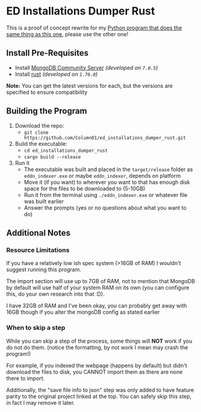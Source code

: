 # ED Installations Dumper Rust

This is a proof of concept rewrite for my [Python program that does the same thing as this one](https://github.com/Column01/ED-Installations-Dumper), please use the other one!

## Install Pre-Requisites

- Install [MongoDB Community Server](https://www.mongodb.com/try/download/community) _(developed on `7.0.5`)_
- Install [rust](https://www.rust-lang.org/tools/install) _(developed on `1.76.0`)_

**Note:** You can get the latest versions for each, but the versions are specified to ensure compatibility

## Building the Program

1. Download the repo:
    - `git clone https://github.com/Column01/ed_installations_dumper_rust.git`
2. Build the executable:
    - `cd ed_installations_dumper_rust`
    - `cargo build --release`
3. Run it
    - The executable was built and placed in the `target/release` folder as `eddn_indexer.exe` or maybe `eddn_indexer`, depends on platform
    - Move it (if you want) to wherever you want to that has enough disk space for the files to be downloaded to (5-10GB)
    - Run it from the terminal using `./eddn_indexer.exe` or whatever file was built earlier
    - Answer the prompts (yes or no questions about what you want to do)

## Additional Notes

### Resource Limitations

If you have a relatively low ish spec system (>16GB of RAM) I wouldn't suggest running this program.

The import section will use up to 7GB of RAM, not to mention that MongoDB by default will use half of your system RAM on its own (you can configure this, do your own research into that :D).

I have 32GB of RAM and I've been okay, you can probably get away with 16GB though if you alter the mongoDB config as stated earlier

### When to skip a step

While you can skip a step of the process, some things will **NOT** work if you do not do them. (notice the formatting, by not work I mean may crash the program!)

For example, if you indexed the webpage (happens by default) but didn't download the files to disk, you CANNOT import them as there are none there to import.

Additionally, the "save file info to json" step was only added to have feature parity to the original project linked at the top. You can safely skip this step, in fact I may remove it later.
